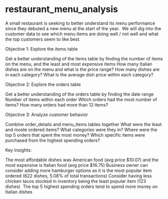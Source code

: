 # restaurant_menu_analysis
A small restaurant is seeking to better understand its menu performance since they debuted a new menu at the start of the year.  We will dig into the customer data to see which menu items are doing well / not well and what the top customers seem to like best.

Objective 1: Explore the items table


Get a better understanding of the items table by finding the number of items on the menu, and the least and most expensive items
How many Italian dishes are on the menu and what is the price range?
How many dishes are in each category? What is the average dish price within each category?

Objective 2: Explore the orders table


Get a better understanding of the orders table by finding the date range
Number of items within each order
Which orders had the most number of items?
How many orders had more than 12 items?

Objective 3: Analyze customer behavior


Combine order_details and menu_items tables together
What were the least and moste ordered items? What categories were they in?
Where were the top 5 orders that spent the most money?
Which specific items were purchased from the highest spending orders?

Key Insights:

The most affordable dishes was American food (avg price $10.07) and the most expensive is Italian food (avg price $16.75)
Business owner can consider adding more hamburger options as it is the most popular item ordered (622 dishes, 5.08% of total transactions)
Consider having less chicken tacos stocked in inventory being the least popular item (123 dishes) 
The top 5 highest spending orders tend to spend more money on Italian dishes
